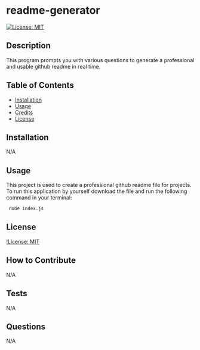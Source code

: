 
# readme-generator
[![License: MIT](https://img.shields.io/badge/License-MIT-yellow.svg)](https://opensource.org/licenses/MIT)

## Description
This program prompts you with various questions to generate a professional and usable github readme in real time. 

## Table of Contents
- [Installation](#installation)
- [Usage](#usage)
- [Credits](#credits)
- [License](#license)

## Installation
N/A

## Usage
This project is used to create a professional github readme file for projects. To run this application by yourself download the file and run the following command in your terminal:
```md
 node index.js 
```

## License
[!License: MIT](https://choosealicense.com/licenses/mit/)

## How to Contribute
N/A

## Tests
N/A

## Questions
N/A
